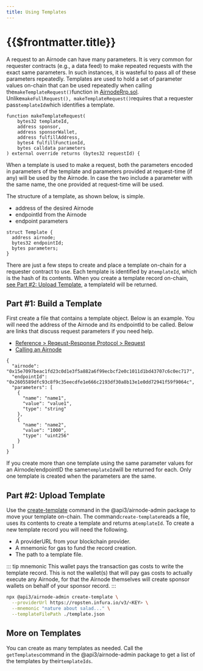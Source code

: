 ```yaml
---
title: Using Templates
---
```


# {{$frontmatter.title}}

<TocHeader />
<TOC class="table-of-contents" :include-level="[2,3]" />

A request to an Airnode can have many parameters. It is very common for requester contracts (e.g., a data feed) to make repeated requests with the exact same parameters. In such instances, it is wasteful to pass all of these parameters repeatedly. Templates are used to hold a set of parameter values on-chain that can be used repeatedly when calling the`makeTemplateRequest()`function in [AirnodeRrp.sol](https://github.com/api3dao/airnode/blob/beta-protocol/packages/protocol/contracts/rrp/AirnodeRrp.sol). Unlike`makeFullRequest(), makeTemplateRequest()`requires that a requester pass`templateId`which identifies a template.

```solidity
function makeTemplateRequest(
    bytes32 templateId,
    address sponsor,
    address sponsorWallet,
    address fulfillAddress,
    bytes4 fulfillFunctionId,
    bytes calldata parameters
) external override returns (bytes32 requestId) {
```

When a template is used to make a request, both the parameters encoded in parameters of the template and parameters provided at request-time (if any) will be used by the Airnode. In case the two include a parameter with the same name, the one provided at request-time will be used.

The structure of a template, as shown below, is simple. 
- address of the desired Airnode
- endpointId from the Airnode
- endpoint parameters

```solidity
struct Template {
  address airnode;
  bytes32 endpointId;
  bytes parameters;
}
```

There are just a few steps to create and place a template on-chain for a requester contract to use. Each template is identified by a`templateId`, which is the hash of its contents. When you create a template record on-chain, [see Part #2: Upload Template](using-templates.md#part-2-upload-template), a templateId will be returned.

<divider/>

## Part #1: Build a Template

First create a file that contains a template object. Below is an example. You will need the address of the Airnode and its  endpointId to be called. Below are links that discuss request parameters if you need help.

- [Reference > Reqeust-Response Protocol > Request](../concepts/request.md)
- [Calling an Airnode](../grp-developers/call-an-airnode.md#request-parameters)

```
{
  "airnode": "0x15e7097beac1fd23c0d1e3f5a882a6f99ecbcf2e0c1011d1bd43707c6c0ec717",
  "endpointId": "0x2605589dfc93c8f9c35eecdfe1e666c2193df30a8b13e1e0dd72941f59f9064c",
  "parameters": [
    {
      "name": "name1",
      "value": "value1",
      "type": "string"
    },
    {
      "name": "name2",
      "value": "1000",
      "type": "uint256"
    }
  ]
}
```

If you create more than one template using the same parameter values for an Airnode/endpointID the same`templateId`will be returned for each. Only one template is created when the parameters are the same.

<divider/>

## Part #2: Upload Template

Use the [create-template](https://github.com/api3dao/airnode/tree/beta-protocol/packages/admin#create-template) command in the @api3/airnode-admin package to move your template on-chain. The command`create-template`reads a file, uses its contents to create a template and returns a`templateId`. To create a new template record you will need the following.

- A providerURL from your blockchain provider.
- A mnemonic for gas to fund the record creation.
- The path to a template file.


::: tip mnemonic
This wallet pays the transaction gas costs to write the template record. This is not the wallet(s) that will pay gas costs to actually execute any Airnode, for that the Airnode themselves will create sponsor wallets on behalf of your sponsor record.
:::

```bash
npx @api3/airnode-admin create-template \
  --providerUrl https://ropsten.infura.io/v3/<KEY> \
  --mnemonic "nature about salad..." \
  --templateFilePath ./template.json
```

<divider/>

## More on Templates

You can create as many templates as needed. Call the `getTemplates`command in the @api3/airnode-admin package to get a list of the templates by their`templateIds`. 

